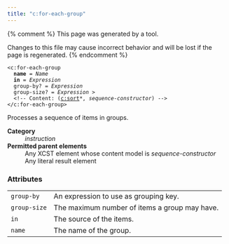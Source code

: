 ```yaml
---
title: "c:for-each-group"
---
```


{% comment %}
This page was generated by a tool.

Changes to this file may cause incorrect behavior and will be lost if
the page is regenerated.
{% endcomment %}

<div class="language-xml highlighter-rouge"><pre class="highlight element-syntax"><code><span class="nt">&lt;c:for-each-group</span>
  <b>name</b> = <i>Name</i>
  <b>in</b> = <i title="Expression">Expression</i>
  <span>group-by</span>? = <i title="Expression">Expression</i>
  <span>group-size</span>? = <i title="Expression">Expression</i> &gt;
  &lt;!-- Content: (<span><a href="sort.html">c:sort</a>*</span>, <i>sequence-constructor</i>) --&gt;
<span class="nt">&lt;/c:for-each-group&gt;</span></code></pre></div>
<p>Processes a sequence of items in groups.</p>
<dl>
   <dt><b>Category</b></dt>
   <dd><i>instruction</i></dd>
   <dt><b>Permitted parent elements</b></dt>
   <dd>Any XCST element whose content model is <i>sequence-constructor</i></dd>
   <dd>Any literal result element</dd>
</dl>
<h3 id="attributes">Attributes</h3>
<div class="table-responsive">
   <table>
      <tr>
         <td><code id="attr-group-by">group-by</code></td>
         <td>An expression to use as grouping key.</td>
      </tr>
      <tr>
         <td><code id="attr-group-size">group-size</code></td>
         <td>The maximum number of items a group may have.</td>
      </tr>
      <tr>
         <td><code id="attr-in">in</code></td>
         <td>The source of the items.</td>
      </tr>
      <tr>
         <td><code id="attr-name">name</code></td>
         <td>The name of the group.</td>
      </tr>
   </table>
</div>